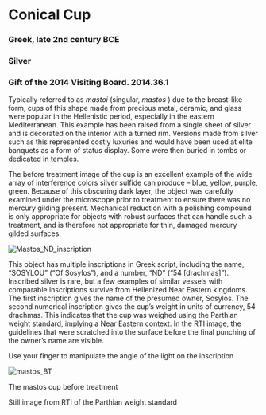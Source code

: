 # Conical Cup 

### Greek, late 2nd century BCE 
### Silver 
### Gift of the 2014 Visiting Board. 2014.36.1   

Typically referred to as *mastoi* (singular, *mastos* ) due to the breast-like form, cups of this shape made from precious metal, ceramic, and glass were popular in the Hellenistic period, especially in the eastern Mediterranean. This example has been raised from a single sheet of silver and is decorated on the interior with a turned rim. Versions made from silver such as this represented costly luxuries and would have been used at elite banquets as a form of status display. Some were then buried in tombs or dedicated in temples. 

The before treatment image of the cup is an excellent example of the wide array of interference colors silver sulfide can produce – blue, yellow, purple, green. Because of this obscuring dark layer, the object was carefully examined under the microscope prior to treatment to ensure there was no mercury gilding present. Mechanical reduction with a polishing compound is only appropriate for objects with robust surfaces that can handle such a treatment, and is therefore not appropriate for thin, damaged mercury gilded surfaces. 


![Mastos_ND_inscription](https://user-images.githubusercontent.com/110210814/182451273-f0ccb0f8-3a7e-4b98-928d-1b03ff1cf25e.jpg)

This object has multiple inscriptions in Greek script, including the name, “SOSYLOU” (“Of Sosylos”), and a number, “ND” (“54 [drachmas]”). Inscribed silver is rare, but a few examples of similar vessels with comparable inscriptions survive from Hellenized Near Eastern kingdoms. The first inscription gives the name of the presumed owner, Sosylos. The second numerical inscription gives the cup’s weight in units of currency, 54 drachmas. This indicates that the cup was weighed using the Parthian weight standard, implying a Near Eastern context. In the RTI image, the guidelines that were scratched into the surface before the final punching of the owner’s name are visible.  

 
Use your finger to manipulate the angle of the light on the inscription 

![mastos_BT](https://user-images.githubusercontent.com/110210814/182451193-dc33fb4b-2ded-44ac-85ae-98fdbf971c69.jpg)

The mastos cup before treatment  


Still image from RTI of the Parthian weight standard 

 
